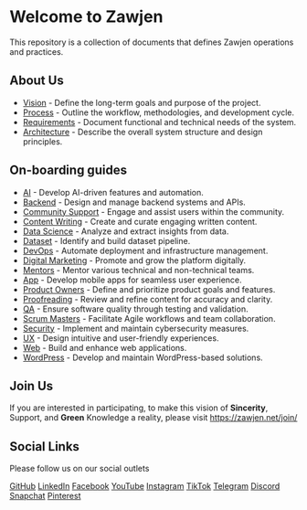 # Welcome to Zawjen
This repository is a collection of documents that defines Zawjen operations and practices.

## About Us

- [Vision](vision/welcome.md) - Define the long-term goals and purpose of the project.  
- [Process](process/welcome.md) - Outline the workflow, methodologies, and development cycle.  
- [Requirements](requirements/welcome.md) - Document functional and technical needs of the system.  
- [Architecture](architecture/welcome.md) - Describe the overall system structure and design principles.  

## On-boarding guides

- [AI](./vision/team/on-boarding/ai.md) - Develop AI-driven features and automation.  
- [Backend](./vision/team/on-boarding/backend.md) - Design and manage backend systems and APIs.  
- [Community Support](./vision/team/on-boarding/community-support.md) - Engage and assist users within the community.  
- [Content Writing](./vision/team/on-boarding/content-writing.md) - Create and curate engaging written content.  
- [Data Science](./vision/team/on-boarding/data-science.md) - Analyze and extract insights from data.  
- [Dataset](./vision/team/on-boarding/dataset.md) - Identify and build dataset pipeline.  
- [DevOps](./vision/team/on-boarding/devops.md) - Automate deployment and infrastructure management.  
- [Digital Marketing](./vision/team/on-boarding/digital-marketing.md) - Promote and grow the platform digitally.  
- [Mentors](./vision/team/on-boarding/mentors.md) - Mentor various technical and non-technical teams.  
- [App](./vision/team/on-boarding/app.md) - Develop mobile apps for seamless user experience.  
- [Product Owners](./vision/team/on-boarding/product-owners.md) - Define and prioritize product goals and features.  
- [Proofreading](./vision/team/on-boarding/proofreading.md) - Review and refine content for accuracy and clarity.  
- [QA](./vision/team/on-boarding/qa.md) - Ensure software quality through testing and validation.  
- [Scrum Masters](./vision/team/on-boarding/scrum-masters.md) - Facilitate Agile workflows and team collaboration.  
- [Security](./vision/team/on-boarding/security.md) - Implement and maintain cybersecurity measures.  
- [UX](./vision/team/on-boarding/ux.md) - Design intuitive and user-friendly experiences.  
- [Web](./vision/team/on-boarding/web.md) - Build and enhance web applications.  
- [WordPress](./vision/team/on-boarding/wordpress.md) - Develop and maintain WordPress-based solutions.  

## Join Us
If you are interested in participating, to make this vision of **Sincerity**, Support, and **Green** Knowledge a reality, please visit <https://zawjen.net/join/>

## Social Links
Please follow us on our social outlets

[GitHub](https://github.com/zawjen)
[LinkedIn](https://www.linkedin.com/in/zawjen-585497350/)
[Facebook](https://www.facebook.com/profile.php?id=61573219911797)
[YouTube](https://www.youtube.com/@Zawjen)
[Instagram](https://www.instagram.com/zawjen_net/)
[TikTok](https://www.tiktok.com/@zawjen_net)
[Telegram](https://telegram.org/)
[Discord](https://discord.com/discovery/applications)
[Snapchat](https://accounts.snapchat.com/v2/welcome)
[Pinterest](https://nz.pinterest.com/zawjen/)